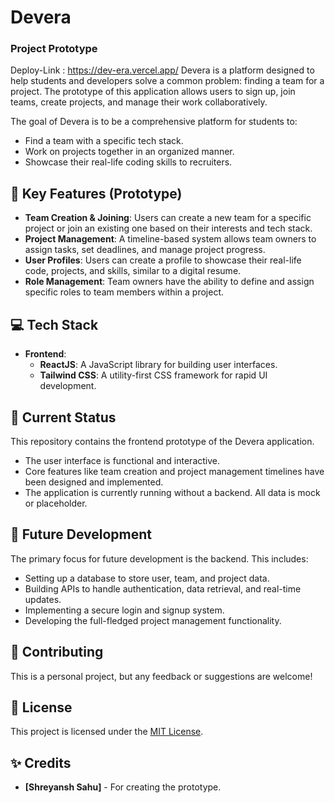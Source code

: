 # Devera

### Project Prototype
Deploy-Link : https://dev-era.vercel.app/
Devera is a platform designed to help students and developers solve a common problem: finding a team for a project. The prototype of this application allows users to sign up, join teams, create projects, and manage their work collaboratively.

The goal of Devera is to be a comprehensive platform for students to:
* Find a team with a specific tech stack.
* Work on projects together in an organized manner.
* Showcase their real-life coding skills to recruiters.

## 🚀 Key Features (Prototype)

* **Team Creation & Joining**: Users can create a new team for a specific project or join an existing one based on their interests and tech stack.
* **Project Management**: A timeline-based system allows team owners to assign tasks, set deadlines, and manage project progress.
* **User Profiles**: Users can create a profile to showcase their real-life code, projects, and skills, similar to a digital resume.
* **Role Management**: Team owners have the ability to define and assign specific roles to team members within a project.

## 💻 Tech Stack

* **Frontend**:
    * **ReactJS**: A JavaScript library for building user interfaces.
    * **Tailwind CSS**: A utility-first CSS framework for rapid UI development.

## 🚧 Current Status

This repository contains the frontend prototype of the Devera application.
* The user interface is functional and interactive.
* Core features like team creation and project management timelines have been designed and implemented.
* The application is currently running without a backend. All data is mock or placeholder.

## 🔧 Future Development

The primary focus for future development is the backend. This includes:
* Setting up a database to store user, team, and project data.
* Building APIs to handle authentication, data retrieval, and real-time updates.
* Implementing a secure login and signup system.
* Developing the full-fledged project management functionality.

## 🤝 Contributing

This is a personal project, but any feedback or suggestions are welcome!

## 📄 License

This project is licensed under the [MIT License](https://opensource.org/licenses/MIT).

## ✨ Credits

* **[Shreyansh Sahu]** - For creating the prototype.

